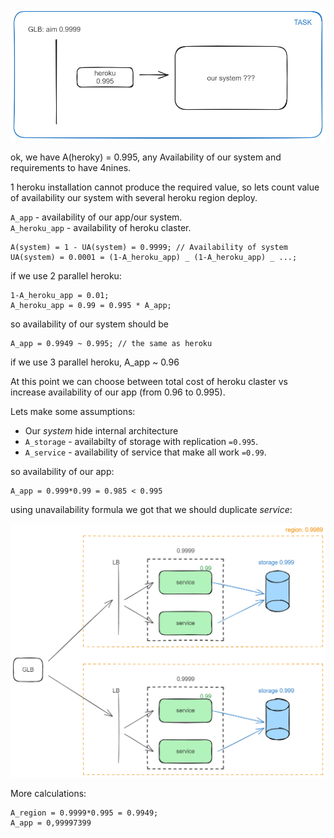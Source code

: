 ![Picture](02-task.excalidraw.png)

ok, we have A(heroky) = 0.995, any Availability of our system and requirements to have 4nines.

1 heroku installation cannot produce the required value, so lets count value of availability our system with several heroku region deploy.

`A_app` - availability of our app/our system.  
`A_heroku_app` - availability of heroku claster.

```
A(system) = 1 - UA(system) = 0.9999; // Availability of system
UA(system) = 0.0001 = (1-A_heroku_app) _ (1-A_heroku_app) _ ...;
```

if we use 2 parallel heroku:

```
1-A_heroku_app = 0.01;
A_heroku_app = 0.99 = 0.995 * A_app;
```

so availability of our system should be

```
A_app = 0.9949 ~ 0.995; // the same as heroku
```

if we use 3 parallel heroku, A_app ~ 0.96

At this point we can choose between total cost of heroku claster vs increase availability of our app (from 0.96 to 0.995).

Lets make some assumptions:

- Our _system_ hide internal architecture
- `A_storage` - availabilty of storage with replication `=0.995`.
- `A_service` - availability of service that make all work `=0.99`.

so availability of our app:

```
A_app = 0.999*0.99 = 0.985 < 0.995
```

using unavailability formula we got that we should duplicate _service_:

![Picture](02-diagram.excalidraw.png)

More calculations:

```
A_region = 0.9999*0.995 = 0.9949;
A_app = 0,99997399
```
